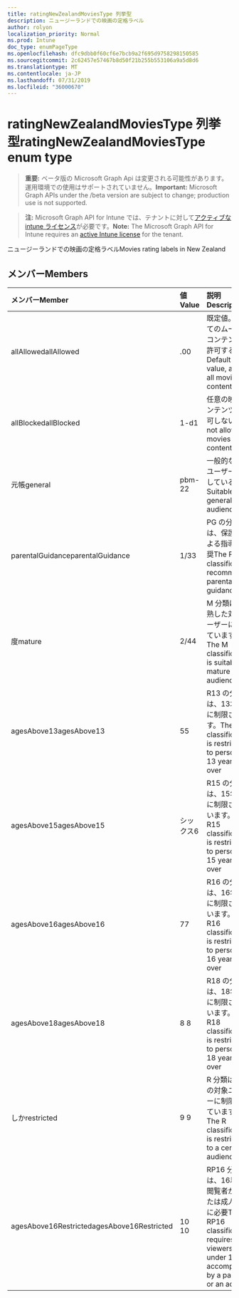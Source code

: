 ```yaml
---
title: ratingNewZealandMoviesType 列挙型
description: ニュージーランドでの映画の定格ラベル
author: rolyon
localization_priority: Normal
ms.prod: Intune
doc_type: enumPageType
ms.openlocfilehash: dfc9dbb0f60cf6e7bcb9a2f695d9758298150585
ms.sourcegitcommit: 2c62457e57467b8d50f21b255b553106a9a5d8d6
ms.translationtype: MT
ms.contentlocale: ja-JP
ms.lasthandoff: 07/31/2019
ms.locfileid: "36000670"
---
```

# <a name="ratingnewzealandmoviestype-enum-type"></a><span data-ttu-id="46655-103">ratingNewZealandMoviesType 列挙型</span><span class="sxs-lookup"><span data-stu-id="46655-103">ratingNewZealandMoviesType enum type</span></span>

> <span data-ttu-id="46655-104">**重要:** ベータ版の Microsoft Graph Api は変更される可能性があります。運用環境での使用はサポートされていません。</span><span class="sxs-lookup"><span data-stu-id="46655-104">**Important:** Microsoft Graph APIs under the /beta version are subject to change; production use is not supported.</span></span>

> <span data-ttu-id="46655-105">**注:** Microsoft Graph API for Intune では、テナントに対して[アクティブな intune ライセンス](https://go.microsoft.com/fwlink/?linkid=839381)が必要です。</span><span class="sxs-lookup"><span data-stu-id="46655-105">**Note:** The Microsoft Graph API for Intune requires an [active Intune license](https://go.microsoft.com/fwlink/?linkid=839381) for the tenant.</span></span>

<span data-ttu-id="46655-106">ニュージーランドでの映画の定格ラベル</span><span class="sxs-lookup"><span data-stu-id="46655-106">Movies rating labels in New Zealand</span></span>

## <a name="members"></a><span data-ttu-id="46655-107">メンバー</span><span class="sxs-lookup"><span data-stu-id="46655-107">Members</span></span>
|<span data-ttu-id="46655-108">メンバー</span><span class="sxs-lookup"><span data-stu-id="46655-108">Member</span></span>|<span data-ttu-id="46655-109">値</span><span class="sxs-lookup"><span data-stu-id="46655-109">Value</span></span>|<span data-ttu-id="46655-110">説明</span><span class="sxs-lookup"><span data-stu-id="46655-110">Description</span></span>|
|:---|:---|:---|
|<span data-ttu-id="46655-111">allAllowed</span><span class="sxs-lookup"><span data-stu-id="46655-111">allAllowed</span></span>|<span data-ttu-id="46655-112">.0</span><span class="sxs-lookup"><span data-stu-id="46655-112">0</span></span>|<span data-ttu-id="46655-113">既定値。すべてのムービーコンテンツを許可する</span><span class="sxs-lookup"><span data-stu-id="46655-113">Default value, allow all movies content</span></span>|
|<span data-ttu-id="46655-114">allBlocked</span><span class="sxs-lookup"><span data-stu-id="46655-114">allBlocked</span></span>|<span data-ttu-id="46655-115">1-d</span><span class="sxs-lookup"><span data-stu-id="46655-115">1</span></span>|<span data-ttu-id="46655-116">任意の映画コンテンツを許可しない</span><span class="sxs-lookup"><span data-stu-id="46655-116">Do not allow any movies content</span></span>|
|<span data-ttu-id="46655-117">元帳</span><span class="sxs-lookup"><span data-stu-id="46655-117">general</span></span>|<span data-ttu-id="46655-118">pbm-2</span><span class="sxs-lookup"><span data-stu-id="46655-118">2</span></span>|<span data-ttu-id="46655-119">一般的な対象ユーザーに適している</span><span class="sxs-lookup"><span data-stu-id="46655-119">Suitable for general audience</span></span>|
|<span data-ttu-id="46655-120">parentalGuidance</span><span class="sxs-lookup"><span data-stu-id="46655-120">parentalGuidance</span></span>|<span data-ttu-id="46655-121">1/3</span><span class="sxs-lookup"><span data-stu-id="46655-121">3</span></span>|<span data-ttu-id="46655-122">PG の分類では、保護者による指導を推奨</span><span class="sxs-lookup"><span data-stu-id="46655-122">The PG classification recommends parental guidance</span></span>|
|<span data-ttu-id="46655-123">度</span><span class="sxs-lookup"><span data-stu-id="46655-123">mature</span></span>|<span data-ttu-id="46655-124">2/4</span><span class="sxs-lookup"><span data-stu-id="46655-124">4</span></span>|<span data-ttu-id="46655-125">M 分類は、成熟した対象ユーザーに適しています。</span><span class="sxs-lookup"><span data-stu-id="46655-125">The M classification is suitable for mature audience</span></span>|
|<span data-ttu-id="46655-126">agesAbove13</span><span class="sxs-lookup"><span data-stu-id="46655-126">agesAbove13</span></span>|<span data-ttu-id="46655-127">5</span><span class="sxs-lookup"><span data-stu-id="46655-127">5</span></span>|<span data-ttu-id="46655-128">R13 の分類は、13才以上に制限されます。</span><span class="sxs-lookup"><span data-stu-id="46655-128">The R13 classification is restricted to persons 13 years and over</span></span>|
|<span data-ttu-id="46655-129">agesAbove15</span><span class="sxs-lookup"><span data-stu-id="46655-129">agesAbove15</span></span>|<span data-ttu-id="46655-130">シックス</span><span class="sxs-lookup"><span data-stu-id="46655-130">6</span></span>|<span data-ttu-id="46655-131">R15 の分類は、15年以上に制限されています。</span><span class="sxs-lookup"><span data-stu-id="46655-131">The R15 classification is restricted to persons 15 years and over</span></span>|
|<span data-ttu-id="46655-132">agesAbove16</span><span class="sxs-lookup"><span data-stu-id="46655-132">agesAbove16</span></span>|<span data-ttu-id="46655-133">7</span><span class="sxs-lookup"><span data-stu-id="46655-133">7</span></span>|<span data-ttu-id="46655-134">R16 の分類は、16年以上に制限されています。</span><span class="sxs-lookup"><span data-stu-id="46655-134">The R16 classification is restricted to persons 16 years and over</span></span>|
|<span data-ttu-id="46655-135">agesAbove18</span><span class="sxs-lookup"><span data-stu-id="46655-135">agesAbove18</span></span>|<span data-ttu-id="46655-136">8 </span><span class="sxs-lookup"><span data-stu-id="46655-136">8</span></span>|<span data-ttu-id="46655-137">R18 の分類は、18年以上に制限されています。</span><span class="sxs-lookup"><span data-stu-id="46655-137">The R18 classification is restricted to persons 18 years and over</span></span>|
|<span data-ttu-id="46655-138">しか</span><span class="sxs-lookup"><span data-stu-id="46655-138">restricted</span></span>|<span data-ttu-id="46655-139">9 </span><span class="sxs-lookup"><span data-stu-id="46655-139">9</span></span>|<span data-ttu-id="46655-140">R 分類は特定の対象ユーザーに制限されています。</span><span class="sxs-lookup"><span data-stu-id="46655-140">The R classification is restricted to a certain audience</span></span>|
|<span data-ttu-id="46655-141">agesAbove16Restricted</span><span class="sxs-lookup"><span data-stu-id="46655-141">agesAbove16Restricted</span></span>|<span data-ttu-id="46655-142">10 </span><span class="sxs-lookup"><span data-stu-id="46655-142">10</span></span>|<span data-ttu-id="46655-143">RP16 分類には、16以下の閲覧者が親または成人と共に必要</span><span class="sxs-lookup"><span data-stu-id="46655-143">The RP16 classification requires viewers under 16 accompanied by a parent or an adult</span></span>|





